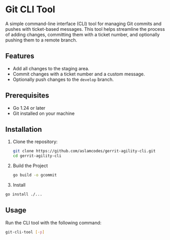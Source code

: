 # Git CLI Tool

A simple command-line interface (CLI) tool for managing Git commits and pushes with ticket-based messages. This tool helps streamline the process of adding changes, committing them with a ticket number, and optionally pushing them to a remote branch.

## Features

- Add all changes to the staging area.
- Commit changes with a ticket number and a custom message.
- Optionally push changes to the `develop` branch.

## Prerequisites

- Go 1.24 or later
- Git installed on your machine

## Installation

1. Clone the repository:

   ```bash
   git clone https://github.com/aslamcodes/gerrit-agility-cli.git
   cd gerrit-agility-cli
    ```

2. Build the Project

    ```bash
    go build -o gcommit
    ```

3. Install 
```bash
go install ./...
```

## Usage

Run the CLI tool with the following command:

```bash
git-cli-tool [-p]
